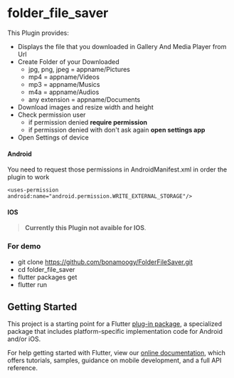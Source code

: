 # folder_file_saver

This Plugin provides:
- Displays the file that you downloaded in Gallery And Media Player from Url
- Create Folder of your Downloaded
   - jpg, png, jpeg = appname/Pictures
   - mp4 = appname/Videos
   - mp3 = appname/Musics
   - m4a = appname/Audios
   - any extension = appname/Documents
- Download images and resize width and height
- Check permission user
   - if permission denied **require permission**
   - if permission denied with don't ask again **open settings app**
- Open Settings of device

#### Android
You need to request those permissions in AndroidManifest.xml in order the plugin to work
```
<uses-permission android:name="android.permission.WRITE_EXTERNAL_STORAGE"/>
```
#### IOS
>**Currently this Plugin not avaible for IOS**. 

### For demo

- git clone https://github.com/bonamoogy/FolderFileSaver.git
- cd folder_file_saver
- flutter packages get
- flutter run

## Getting Started

This project is a starting point for a Flutter
[plug-in package](https://flutter.dev/developing-packages/),
a specialized package that includes platform-specific implementation code for
Android and/or iOS.

For help getting started with Flutter, view our 
[online documentation](https://flutter.dev/docs), which offers tutorials, 
samples, guidance on mobile development, and a full API reference.

